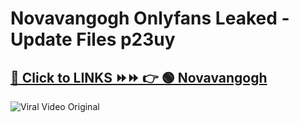 
 # Novavangogh Onlyfans Leaked - Update Files p23uy

## <h2><a href="https://clipsfans.com/Novavangogh&ref=git">🔗 Click to LINKS ⏩⏩ 👉 🟢 Novavangogh </a></h2>

<a href="https://clipsfans.com/Novavangogh&ref=git" rel="nofollow" data-target="animated-image.originalLink"><img src="https://i.ibb.co.com/xMMVF88/686577567.gif" alt="Viral Video Original" style="max-width: 100%; display: inline-block;" data-target="animated-image.originalImage"></a>


